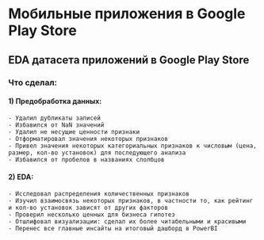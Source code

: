 # Мобильные приложения в Google Play Store

## EDA датасета приложений в Google Play Store

### Что сделал:
#### 1) Предобработка данных:
    - Удалил дубликаты записей
    - Избавился от NaN значений
    - Удалил не несущие ценности признаки
    - Отформатировал значения некоторых признаков
    - Привел значения некоторых категориальных признаков к числовым (цена, размер, кол-во установок) для последующего анализа
    - Избавился от пробелов в названиях слолбцов
#### 2) EDA:
    - Исследовал распределения количественных признаков
    - Изучил взаимосвязь некоторых признаков, в частности то, как рейтинг и кол-во установок зависят от других факторов
    - Проверил несколько ценных для бизнеса гипотез
    - Отшлифовал визуализации: сделал их более читабельными и красивыми
    - Перенес все главные инсайты на итоговый дашборд в PowerBI
